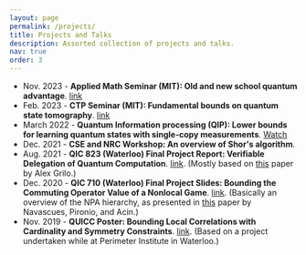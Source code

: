 ```yaml
---
layout: page
permalink: /projects/
title: Projects and Talks
description: Assorted collection of projects and talks.
nav: true
order: 3
---
```


* Nov. 2023 - <b>Applied Math Seminar (MIT): Old and new school quantum advantage</b>. <a href="../assets/pdf/old_and_new_school_quantum_advantage.pdf">link</a>
* Feb. 2023 - <b>CTP Seminar (MIT): Fundamental bounds on quantum state tomography</b>.  <a href="../assets/pdf/fundamental_bounds_tomography_talk.pdf">link</a>
* March 2022 - <b>Quantum Information processing (QIP): Lower bounds for learning quantum states with single-copy measurements</b>. <a href="https://www.youtube.com/watch?v=4pAl502InS0">Watch</a>
* Dec. 2021 - <b>CSE and NRC Workshop: An overview of Shor's algorithm</b>.
* Aug. 2021 - <b>QIC 823 (Waterloo) Final Project Report: Verifiable Delegation of Quantum Computation</b>. <a href="../assets/pdf/qic_823_2021_final_project.pdf">link</a>. (Mostly based on <a href="https://arxiv.org/abs/1711.09585">this</a> paper by Alex Grilo.)
* Dec. 2020 - <b>QIC 710 (Waterloo) Final Project Slides: Bounding the Commuting Operator Value of a Nonlocal Game</b>. <a href="../assets/pdf/qic_pres_2020.pdf">link</a>. (Basically an overview of the NPA hierarchy, as presented in <a href="https://arxiv.org/abs/0803.4290">this</a> paper by Navascues, Pironio, and Acin.)
* Nov. 2019 - <b>QUICC Poster: Bounding Local Correlations with Cardinality and Symmetry Constraints</b>. <a href="../assets/pdf/quicc_poster.pdf">link</a>. (Based on a project undertaken while at Perimeter Institute in Waterloo.)
